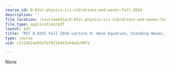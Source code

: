 ```yaml
---
course_id: 8-03sc-physics-iii-vibrations-and-waves-fall-2016
description: ''
file_location: /coursemedia/8-03sc-physics-iii-vibrations-and-waves-fall-2016/c312362ae92a7ef6216443a44a1c90fa_MIT8_03SCF16_hw_Lec9.pdf
file_type: application/pdf
layout: pdf
title: 'MIT 8.03SC Fall 2016 Lecture 9: Wave Equation, Standing Waves, Fourier Series'
type: course
uid: c312362ae92a7ef6216443a44a1c90fa

---
```

None